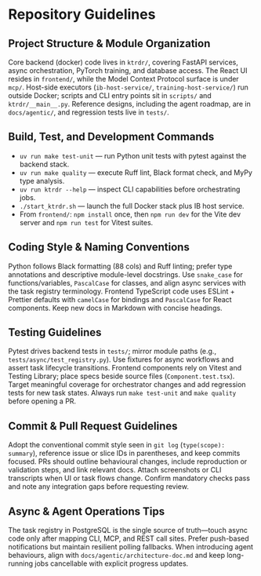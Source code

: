 # Repository Guidelines

## Project Structure & Module Organization

Core backend (docker) code lives in `ktrdr/`, covering FastAPI services, async orchestration, PyTorch training, and database access. The React UI resides in `frontend/`, while the Model Context Protocol surface is under `mcp/`. Host-side executors (`ib-host-service/`, `training-host-service/`) run outside Docker; scripts and CLI entry points sit in `scripts/` and `ktrdr/__main__.py`. Reference designs, including the agent roadmap, are in `docs/agentic/`, and regression tests live in `tests/`.

## Build, Test, and Development Commands

- `uv run make test-unit` — run Python unit tests with pytest against the backend stack.
- `uv run make quality` — execute Ruff lint, Black format check, and MyPy type analysis.
- `uv run ktrdr --help` — inspect CLI capabilities before orchestrating jobs.
- `./start_ktrdr.sh` — launch the full Docker stack plus IB host service.
- From `frontend/`: `npm install` once, then `npm run dev` for the Vite dev server and `npm run test` for Vitest suites.

## Coding Style & Naming Conventions

Python follows Black formatting (88 cols) and Ruff linting; prefer type annotations and descriptive module-level docstrings. Use `snake_case` for functions/variables, `PascalCase` for classes, and align async services with the task registry terminology. Frontend TypeScript code uses ESLint + Prettier defaults with `camelCase` for bindings and `PascalCase` for React components. Keep new docs in Markdown with concise headings.

## Testing Guidelines

Pytest drives backend tests in `tests/`; mirror module paths (e.g., `tests/async/test_registry.py`). Use fixtures for async workflows and assert task lifecycle transitions. Frontend components rely on Vitest and Testing Library; place specs beside source files (`Component.test.tsx`). Target meaningful coverage for orchestrator changes and add regression tests for new task states. Always run `make test-unit` and `make quality` before opening a PR.

## Commit & Pull Request Guidelines

Adopt the conventional commit style seen in `git log` (`type(scope): summary`), reference issue or slice IDs in parentheses, and keep commits focused. PRs should outline behavioural changes, include reproduction or validation steps, and link relevant docs. Attach screenshots or CLI transcripts when UI or task flows change. Confirm mandatory checks pass and note any integration gaps before requesting review.

## Async & Agent Operations Tips

The task registry in PostgreSQL is the single source of truth—touch async code only after mapping CLI, MCP, and REST call sites. Prefer push-based notifications but maintain resilient polling fallbacks. When introducing agent behaviours, align with `docs/agentic/architecture-doc.md` and keep long-running jobs cancellable with explicit progress updates.
